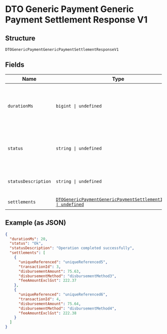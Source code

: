 
# DTO Generic Payment Generic Payment Settlement Response V1

## Structure

`DTOGenericPaymentGenericPaymentSettlementResponseV1`

## Fields

| Name | Type | Tags | Description |
|  --- | --- | --- | --- |
| `durationMs` | `bigint \| undefined` | Optional | This value represents the total time in milliseconds that the Platform took to process the request. |
| `status` | `string \| undefined` | Optional | This is the status of executing the request.&nbsp;A code of ‘Ok’ indicates no errors |
| `statusDescription` | `string \| undefined` | Optional | This is a plain English description of the status. |
| `settlements` | [`DTOGenericPaymentGenericPaymentSettlementItemV1[] \| undefined`](../../doc/models/dto-generic-payment-generic-payment-settlement-item-v1.md) | Optional | An array of SettlementItem’s |

## Example (as JSON)

```json
{
  "durationMs": 20,
  "status": "Ok",
  "statusDescription": "Operation completed successfully",
  "settlements": [
    {
      "uniqueReferenced": "uniqueReferenced5",
      "transactionId": 3,
      "disbursementAmount": 75.63,
      "disbursementMethod": "disbursementMethod3",
      "feeAmountExclGst": 222.37
    },
    {
      "uniqueReferenced": "uniqueReferenced6",
      "transactionId": 4,
      "disbursementAmount": 75.64,
      "disbursementMethod": "disbursementMethod4",
      "feeAmountExclGst": 222.38
    }
  ]
}
```

